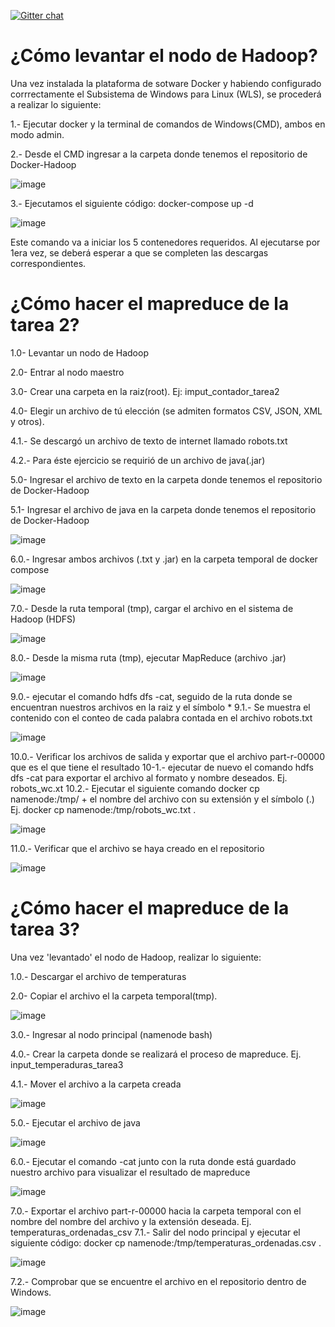 [![Gitter chat](https://badges.gitter.im/gitterHQ/gitter.png)](https://gitter.im/big-data-europe/Lobby)

# ¿Cómo levantar el nodo de Hadoop?

Una vez instalada la plataforma de sotware Docker y habiendo configurado corrrectamente el Subsistema de Windows para Linux (WLS), se procederá a realizar lo siguiente:

1.- Ejecutar docker y la terminal de comandos de Windows(CMD), ambos en modo admin.

2.- Desde el CMD ingresar a la carpeta donde tenemos el repositorio de Docker-Hadoop

![image](https://github.com/user-attachments/assets/115748a8-552d-4083-ac99-fe49a7965fbf)

3.- Ejecutamos el siguiente código: docker-compose up -d

![image](https://github.com/user-attachments/assets/58c595d0-766b-411d-9dc4-f4be98d52a9e)

Este comando va a iniciar los 5 contenedores requeridos. Al ejecutarse por 1era vez, se deberá esperar a que se completen las descargas correspondientes.

# ¿Cómo hacer el mapreduce de la tarea 2?

1.0- Levantar un nodo de Hadoop

2.0- Entrar al nodo maestro

3.0- Crear una carpeta en la raiz(root). Ej: imput_contador_tarea2

4.0- Elegir un archivo de tú elección (se admiten formatos CSV, JSON, XML y otros).

4.1.- Se descargó un archivo de texto de internet llamado robots.txt

4.2.- Para éste ejercicio se requirió de un archivo de java(.jar)

5.0- Ingresar el archivo de texto en la carpeta donde tenemos el repositorio de Docker-Hadoop

5.1- Ingresar el archivo de java en la carpeta donde tenemos el repositorio de Docker-Hadoop

![image](https://github.com/user-attachments/assets/08bd9e19-d25b-482b-aa8d-83be0dd574ca)

6.0.- Ingresar ambos archivos (.txt y .jar) en la carpeta temporal de docker compose

![image](https://github.com/user-attachments/assets/21253196-d636-49d3-b6e6-c0f5e33bb12d)

7.0.- Desde la ruta temporal (tmp), cargar el archivo en el sistema de Hadoop (HDFS)

![image](https://github.com/user-attachments/assets/44671f7d-12e0-488b-8423-a1081bdf6ebb)

8.0.- Desde la misma ruta (tmp), ejecutar MapReduce (archivo .jar)

![image](https://github.com/user-attachments/assets/03708abf-14e7-4a55-9b62-73f8a0b2b5b9)

9.0.- ejecutar el comando hdfs dfs -cat, seguido de la ruta donde se encuentran nuestros archivos en la raiz y el símbolo *
9.1.- Se muestra el contenido con el conteo de cada palabra contada en el archivo robots.txt

![image](https://github.com/user-attachments/assets/fbc58355-2715-46dd-97fc-a513829ab0ed)

10.0.- Verificar los archivos de salida y exportar que el archivo part-r-00000 que es el que tiene el resultado
10-1.- ejecutar de nuevo el comando hdfs dfs -cat para exportar el archivo al formato y nombre deseados. Ej. robots_wc.xt
10.2.- Ejecutar el siguiente comando docker cp namenode:/tmp/ + el nombre del archivo con su extensión y el símbolo (.)
Ej. docker cp namenode:/tmp/robots_wc.txt .

![image](https://github.com/user-attachments/assets/8e3235ea-9280-43e6-aff6-74feacf8ffed)

11.0.- Verificar que el archivo se haya creado en el repositorio

![image](https://github.com/user-attachments/assets/1f9ff6f2-ee72-4e91-8740-cbf73958e74f)


# ¿Cómo hacer el mapreduce de la tarea 3?

Una vez 'levantado' el nodo de Hadoop, realizar lo siguiente:

1.0.- Descargar el archivo de temperaturas

2.0- Copiar el archivo el la carpeta temporal(tmp).

![image](https://github.com/user-attachments/assets/3d04eaf5-d985-4317-916a-77b21bf2830f)


3.0.- Ingresar al nodo principal (namenode bash)

4.0.- Crear la carpeta donde se realizará el proceso de mapreduce. Ej. input_temperaduras_tarea3

4.1.- Mover el archivo a la carpeta creada

![image](https://github.com/user-attachments/assets/e8cbae09-ac8e-44bc-883c-96dd69be221f)

5.0.- Ejecutar el archivo de java

![image](https://github.com/user-attachments/assets/04a906ad-4f38-462c-8a8d-a3afc7565a2d)

6.0.- Ejecutar el comando -cat junto con la ruta donde está guardado nuestro archivo para visualizar el resultado de mapreduce

![image](https://github.com/user-attachments/assets/9150cd17-c0a7-4965-9a7f-d1dd75c3cd73)


7.0.- Exportar el archivo part-r-00000 hacia la carpeta temporal con el nombre del nombre del archivo y la extensión deseada. Ej. temperaturas_ordenadas_csv
7.1.- Salir del nodo principal y ejecutar el siguiente código: docker cp namenode:/tmp/temperaturas_ordenadas.csv .

![image](https://github.com/user-attachments/assets/9d561eb0-b875-4aa5-8da9-3a55cbc6702e)

7.2.- Comprobar que se encuentre el archivo en el repositorio dentro de Windows.

![image](https://github.com/user-attachments/assets/b257b7ea-7376-4861-ad3c-af500af7baa7)
